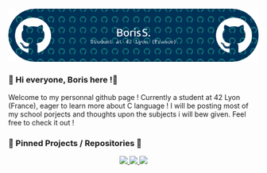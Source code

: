 ![Header](https://github.com/IBobbyI/IBobbyI/blob/main/github-header-image%20(1).png)

### 👋 Hi everyone, Boris here !👋

Welcome to my personnal github page !
Currently a student at 42 Lyon (France), eager to learn more about C language !
I will be posting most of my school porjects and thoughts upon the subjects i will bew given.
Feel free to check it out !

<!--
**IBobbyI/IBobbyI** is a ✨ _special_ ✨ repository because its `README.md` (this file) appears on your GitHub profile.

Here are some ideas to get you started:

- 🔭 I’m currently working on ...
- 🌱 I’m currently learning ...
- 👯 I’m looking to collaborate on ...
- 🤔 I’m looking for help with ...
- 💬 Ask me about ...
- 📫 How to reach me: ...
- 😄 Pronouns: ...
- ⚡ Fun fact: ...
-->

### 📌 Pinned Projects / Repositories 📌
<p align="center">
    <a href="https://github.com/IBobbyI/Libft42">
      <img width="200" src="https://www.guidedelamobilite.com/wp-content/uploads/2017/01/ecole_42_guide_de_la_mobilite-261x185.jpg/>
    </a>
    <a href="https://github.com/IBobbyI/Ft_Printf42">
      <img width="200" src="https://www.guidedelamobilite.com/wp-content/uploads/2017/01/ecole_42_guide_de_la_mobilite-261x185.jpg"/>
      <!--   <img align="center" src="https://github-readme-stats.vercel.app/api/pin/?username=leviarista&repo=eco-stats-peru&show_icons=true&theme=tokyonight&show_owner=false" /> -->
    </a>
    <a href="https://github.com/IBobbyI/Get_Next_Line42">
      <img width="200" src="https://www.guidedelamobilite.com/wp-content/uploads/2017/01/ecole_42_guide_de_la_mobilite-261x185.jpg"/>
      <!--   <img align="center" src="https://github-readme-stats.vercel.app/api/pin/?username=leviarista&repo=twenty_one_mining&show_icons=true&theme=tokyonight&show_owner=false" /> -->
    </a>
</p>
